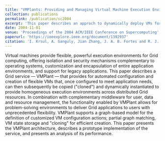 ```yaml
---
title: "VMPlants: Providing and Managing Virtual Machine Execution Environments for Grid Computing"
collection: publications
permalink: /publication/sc2004
excerpt: 'This paper describes an approch to dynamically deploy VMs for Grid computing'
date: 2004-11-01
venue: 'Proceedings of the 2004 ACM/IEEE Conference on Supercomputing'
paperurl: 'https://ieeexplore.ieee.org/document/1392937'
citation: 'I. Krsul, A. Ganguly, Jian Zhang, J. A. B. Fortes and R. J. Figueiredo, "VMPlants: Providing and Managing Virtual Machine Execution Environments for Grid Computing," SC-04: Proceedings of the 2004 ACM/IEEE Conference on Supercomputing, Pittsburgh, PA, USA, 2004, pp. 7-7, doi: 10.1109/SC.2004.67'
---
```


Virtual machines provide flexible, powerful execution environments for Grid computing, offering isolation and security mechanisms complementary to operating systems, customization and encapsulation of entire application environments, and support for legacy applications. This paper describes a Grid service — VMPlant — that provides for automated configuration and creation of flexible VMs that, once configured to meet application needs, can then subsequently be copied ("cloned") and dynamically instantiated to provide homogeneous execution environments across distributed Grid resources. In combination with complementary middleware for user, data and resource management, the functionality enabled by VMPlant allows for problem-solving environments to deliver Grid applications to users with unprecedented flexibility. VMPlant supports a graph-based model for the definition of customized VM configuration actions; partial graph matching, VM state storage and "cloning" for efficient creation. This paper presents the VMPlant architecture, describes a prototype implementation of the service, and presents an analysis of its performance.